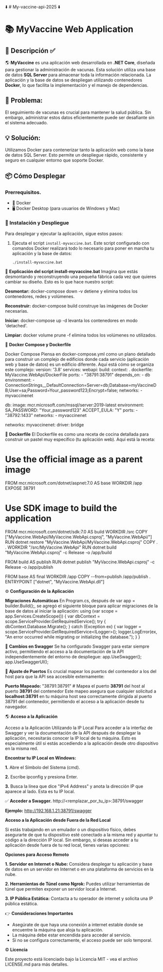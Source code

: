 ⬇️ # My-vaccine-api-2025 ⬇️

# 📚 MyVaccine Web Application


## 📝 Descripción ✅
🌎 **MyVaccine** es una aplicación web desarrollada en **.NET Core**, diseñada para gestionar la administración de vacunas. Esta solución utiliza una base de datos **SQL Server** para almacenar toda la información relacionada. La aplicación y la base de datos se despliegan utilizando contenedores **Docker**, lo que facilita la implementación y el manejo de dependencias.

## 🚨 Problema: 
El seguimiento de vacunas es crucial para mantener la salud pública. Sin embargo, administrar estos datos eficientemente puede ser desafiante sin el sistema adecuado.

## 💡 Solución: 
Utilizamos Docker para contenerizar tanto la aplicación web como la base de datos SQL Server. Esto permite un despliegue rápido, consistente y seguro en cualquier entorno que soporte Docker.

## 📦 Cómo Desplegar

### Prerrequisitos.
- 🐳 Docker  
- 🖥️ Docker Desktop (para usuarios de Windows y Mac)  

### 🚀 Instalación y Despliegue 
Para desplegar y ejecutar la aplicación, sigue estos pasos:

1. Ejecuta el script `install-myvaccine.bat`. Este script configurado con comandos Docker realizará todo lo necesario para poner en marcha tu aplicación y la base de datos:
   ```bash
   ./install-myvaccine.bat

🧾 **Explicación del script install-myvaccine.bat** 
Imagina que estás desmontando y reconstruyendo una pequeña fábrica cada vez que quieres cambiar su diseño. Esto es lo que hace nuestro script:

**Desmontar:** docker-compose down -v detiene y elimina todos los contenedores, redes y volúmenes.

**Reconstruir:** docker-compose build construye las imágenes de Docker necesarias.

**Iniciar:** docker-compose up -d levanta los contenedores en modo 'detached'.

**Limpiar:** docker volume prune -f elimina todos los volúmenes no utilizados.

📖 **Docker Compose y Dockerfile**

Docker Compose
Piensa en docker-compose.yml como un plano detallado para construir un complejo de edificios donde cada servicio (aplicación web y base de datos) es un edificio diferente. Aquí está cómo se organiza este complejo:
version: '3.8'
services:
  webapi:
    build:
      context: .
      dockerfile: MyVaccine.WebApi/DockerFile
    ports:
      - "38791:38791"
    depends_on:
      - db
    environment:
      - ConnectionStrings__DefaultConnection=Server=db;Database=myVaccineDB;User=sa;Password=Your_password123;Encrypt=false;
    networks:
      - myvaccinenet

  db:
    image: mcr.microsoft.com/mssql/server:2019-latest
    environment:
      SA_PASSWORD: "Your_password123"
      ACCEPT_EULA: "Y"
    ports:
      - "38792:1433"
    networks:
      - myvaccinenet

networks:
  myvaccinenet:
    driver: bridge

🔎 **Dockerfile** 
El Dockerfile es como una receta de cocina detallada para construir un pastel muy específico (tu aplicación web). Aquí está la receta:
# Use the official image as a parent image
FROM mcr.microsoft.com/dotnet/aspnet:7.0 AS base
WORKDIR /app
EXPOSE 38791

# Use SDK image to build the application
FROM mcr.microsoft.com/dotnet/sdk:7.0 AS build
WORKDIR /src
COPY ["MyVaccine.WebApi/MyVaccine.WebApi.csproj", "MyVaccine.WebApi/"]
RUN dotnet restore "MyVaccine.WebApi/MyVaccine.WebApi.csproj"
COPY . .
WORKDIR "/src/MyVaccine.WebApi"
RUN dotnet build "MyVaccine.WebApi.csproj" -c Release -o /app/build

FROM build AS publish
RUN dotnet publish "MyVaccine.WebApi.csproj" -c Release -o /app/publish

FROM base AS final
WORKDIR /app
COPY --from=publish /app/publish .
ENTRYPOINT ["dotnet", "MyVaccine.WebApi.dll"]

⚙️ **Configuración de la Aplicación**

**Migraciones Automáticas**
En Program.cs, después de var app = builder.Build();, se agregó el siguiente bloque para aplicar migraciones de la base de datos al iniciar la aplicación:
using (var scope = app.Services.CreateScope())
{
    var dbContext = scope.ServiceProvider.GetRequiredService<MyVaccineAppDbContext>();
    try
    {
        dbContext.Database.Migrate();
    }
    catch (Exception ex)
    {
        var logger = scope.ServiceProvider.GetRequiredService<ILogger<Program>>();
        logger.LogError(ex, "An error occurred while migrating or initializing the database.");
    }
}

🔎 **Cambios en Swagger**
Se ha configurado Swagger para estar siempre activo, permitiendo el acceso a la documentación de la API independientemente del entorno de despliegue:
app.UseSwagger();
app.UseSwaggerUI();

🔌 **Ajuste de Puertos**
Es crucial mapear los puertos del contenedor a los del host para que la API sea accesible externamente:

**Puerto Mapeado:** "38791:38791" # Mapea el puerto **38791** del host al puerto **38791** del contenedor
Este mapeo asegura que cualquier solicitud a **localhost:38791** en tu máquina host sea correctamente dirigida al puerto 38791 del contenedor, permitiendo el acceso a la aplicación desde tu navegador.

🌎 **Acceso a la Aplicación**

Acceso a la Aplicación Utilizando la IP Local
Para acceder a la interfaz de Swagger y ver la documentación de la API después de desplegar la aplicación, necesitarás conocer la IP local de tu máquina. Esto es especialmente útil si estás accediendo a la aplicación desde otro dispositivo en la misma red.

**Encontrar tu IP Local en Windows:**

**1.** Abre el Símbolo del Sistema (cmd).

**2.** Escribe ipconfig y presiona Enter.

**3.** Busca la línea que dice "IPv4 Address" y anota la dirección IP que aparece al lado. Esta es tu IP local.

✅  **Acceder a Swagger.**
http://<remplazar_por_tu_ip>:38791/swagger

**Ejemplo:** http://192.168.1.21:38791/swagger

**Acceso a la Aplicación desde Fuera de la Red Local**

Si estás trabajando en un emulador o un dispositivo físico, debes asegurarte de que tu dispositivo esté conectado a la misma red y apuntar tu código a la dirección IP local. Sin embargo, si deseas acceder a tu aplicación desde fuera de tu red local, tienes varias opciones:

**Opciones para Acceso Remoto**

**1. Servidor en Internet o Nube:** Considera desplegar tu aplicación y base de datos en un servidor en Internet o en una plataforma de servicios en la nube.

**2. Herramientas de Túnel como Ngrok:** Puedes utilizar herramientas de túnel que permiten exponer un servidor local a Internet.

**3. IP Pública Estática:** Contacta a tu operador de internet y solicita una IP pública estática.

👉 **Consideraciones Importantes**

* Asegúrate de que haya una conexión a internet estable donde se encuentre la máquina que aloja tu aplicación.
* La máquina debe estar encendida para acceder al servicio.
* Si no se configura correctamente, el acceso puede ser solo temporal.

©️ **Licencia** 

Este proyecto está licenciado bajo la Licencia MIT - vea el archivo LICENSE.md para más detalles.
